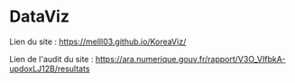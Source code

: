 # DataViz
Lien du site : https://melll03.github.io/KoreaViz/ 

Lien de l'audit du site : https://ara.numerique.gouv.fr/rapport/V3O_VIfbkA-updoxLJ12B/resultats
